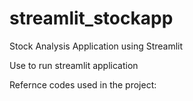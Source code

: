 # streamlit_stockapp
Stock Analysis Application using Streamlit

Use <streamlit run stock_app.py> to run streamlit application

Refernce codes used in the project:
